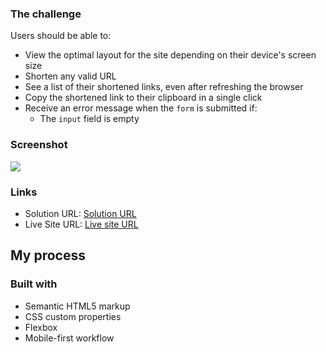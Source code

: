 ### The challenge

Users should be able to:

- View the optimal layout for the site depending on their device's screen size
- Shorten any valid URL
- See a list of their shortened links, even after refreshing the browser
- Copy the shortened link to their clipboard in a single click
- Receive an error message when the `form` is submitted if:
  - The `input` field is empty

### Screenshot

![](./screenshot.jpg)


### Links

- Solution URL: [Solution URL](https://github.com/meysamminoo/url-shortening-api)
- Live Site URL: [Live site URL](https://meysamminoo.github.io/url-shortening-api/)

## My process

### Built with

- Semantic HTML5 markup
- CSS custom properties
- Flexbox
- Mobile-first workflow
